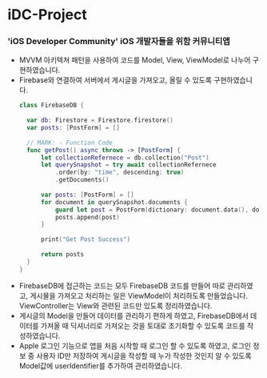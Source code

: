 # iDC-Project

### 'iOS Developer Community' iOS 개발자들을 위함 커뮤니티앱
- MVVM 아키텍쳐 패턴을 사용하여 코드를 Model, View, ViewModel로 나누어 구현하였습니다.
- Firebase와 연결하여 서버에서 게시글을 가져오고, 올릴 수 있도록 구현하였습니다.
  ```swift
  class FirebaseDB {
    
    var db: Firestore = Firestore.firestore()
    var posts: [PostForm] = []
    
    // MARK: - Function Code
    func getPost() async throws -> [PostForm] {
        let collectionRefernece = db.collection("Post")
        let querySnapshot = try await collectionRefernece
            .order(by: "time", descending: true)
            .getDocuments()
        
        var posts: [PostForm] = []
        for document in querySnapshot.documents {
            guard let post = PostForm(dictionary: document.data(), documentID: document.documentID) else { throw NSError(domain: "Error getting documents", code: 404) }
            posts.append(post)
        }
        
        print("Get Post Success")
        
        return posts
    }
  }
  ```
- FirebaseDB에 접근하는 코드는 모두 FirebaseDB 코드를 만들어 따로 관리하였고, 게시물을 가져오고 처리하는 일은 ViewModel이 처리하도록 만들었습니다. ViewController는 View와 관련된 코드만 있도록 정리하였습니다.
- 게시글의 Model을 만들어 데이터를 관리하기 편하게 하였고, FirebaseDB에서 데이터를 가져올 때 딕셔너리로 가져오는 것을 토대로 초기화할 수 있도록 코드를 작성하였습니다.
- Apple 로그인 기능으로 앱을 처음 시작할 때 로그인 할 수 있도록 하였고, 로그인 정보 중 사용자 ID만 저장하여 게시글을 작성할 때 누가 작성한 것인지 알 수 있도록 Model값에 userIdentifier를 추가하여 관리하였습니다.
